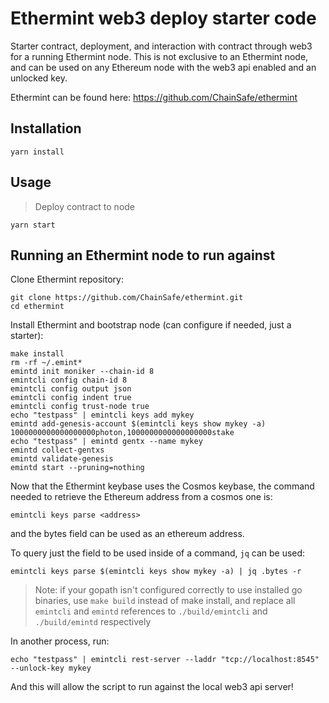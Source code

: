 # Ethermint web3 deploy starter code

Starter contract, deployment, and interaction with contract through web3 for a running Ethermint node. This is not exclusive to an Ethermint node, and can be used on any Ethereum node with the web3 api enabled and an unlocked key. 

Ethermint can be found here: https://github.com/ChainSafe/ethermint

## Installation

```
yarn install
```

## Usage

> Deploy contract to node
```
yarn start
```

## Running an Ethermint node to run against

Clone Ethermint repository:
```
git clone https://github.com/ChainSafe/ethermint.git
cd ethermint
```

Install Ethermint and bootstrap node (can configure if needed, just a starter):
```
make install 
rm -rf ~/.emint*
emintd init moniker --chain-id 8
emintcli config chain-id 8
emintcli config output json
emintcli config indent true
emintcli config trust-node true
echo "testpass" | emintcli keys add mykey
emintd add-genesis-account $(emintcli keys show mykey -a) 1000000000000000000photon,1000000000000000000stake
echo "testpass" | emintd gentx --name mykey
emintd collect-gentxs
emintd validate-genesis
emintd start --pruning=nothing

```

Now that the Ethermint keybase uses the Cosmos keybase, the command needed to retrieve the Ethereum
address from a cosmos one is:
```
emintcli keys parse <address>
```

and the bytes field can be used as an ethereum address.

To query just the field to be used inside of a command, `jq` can be used:

```
emintcli keys parse $(emintcli keys show mykey -a) | jq .bytes -r
```

> Note: if your gopath isn't configured correctly to use installed go binaries, use `make build` instead of make install, and replace all `emintcli` and `emintd` references to `./build/emintcli` and `./build/emintd` respectively

In another process, run:
```
echo "testpass" | emintcli rest-server --laddr "tcp://localhost:8545" --unlock-key mykey
```

And this will allow the script to run against the local web3 api server!